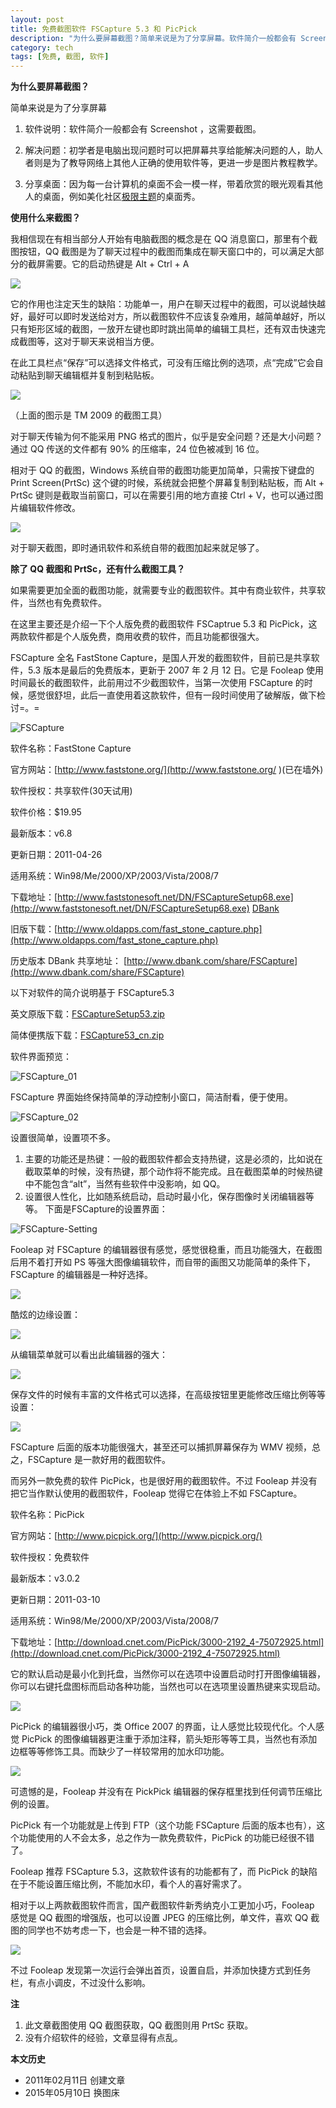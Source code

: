 ```yaml
---
layout: post
title: 免费截图软件 FSCapture 5.3 和 PicPick
description: "为什么要屏幕截图？简单来说是为了分享屏幕。软件简介一般都会有 Screenshot ，这需要截图。初学者是电脑出现问题时可以把屏幕共享给能解决问题的人，助人者则是为了教导网络上其他人正确的使用软件等，更进一步是图片教程教学。"
category: tech
tags: [免费, 截图, 软件]
---
```


**为什么要屏幕截图？**

简单来说是为了分享屏幕

1. 软件说明：软件简介一般都会有 Screenshot ，这需要截图。

2. 解决问题：初学者是电脑出现问题时可以把屏幕共享给能解决问题的人，助人者则是为了教导网络上其他人正确的使用软件等，更进一步是图片教程教学。

3. 分享桌面：因为每一台计算机的桌面不会一模一样，带着欣赏的眼光观看其他人的桌面，例如美化社区[极限主题](http://bbs.themex.net)的桌面秀。

**使用什么来截图？**

我相信现在有相当部分人开始有电脑截图的概念是在 QQ 消息窗口，那里有个截图按钮，QQ 截图是为了聊天过程中的截图而集成在聊天窗口中的，可以满足大部分的截屏需要。它的启动热键是 Alt + Ctrl + A

![]({{site.IMG_PATH}}/fscapture-picpick-01.png)

它的作用也注定天生的缺陷：功能单一，用户在聊天过程中的截图，可以说越快越好，最好可以即时发送给对方，所以截图软件不应该复杂难用，越简单越好，所以只有矩形区域的截图，一放开左键也即时跳出简单的编辑工具栏，还有双击快速完成截图等，这对于聊天来说相当方便。

在此工具栏点“保存”可以选择文件格式，可没有压缩比例的选项，点“完成”它会自动粘贴到聊天编辑框并复制到粘贴板。

![]({{site.IMG_PATH}}/fscapture-picpick-02.png)

（上面的图示是 TM 2009 的截图工具）

对于聊天传输为何不能采用 PNG 格式的图片，似乎是安全问题？还是大小问题？
通过 QQ 传送的文件都有 90% 的压缩率，24 位色被减到 16 位。

相对于 QQ 的截图，Windows 系统自带的截图功能更加简单，只需按下键盘的 Print Screen(PrtSc) 这个键的时候，系统就会把整个屏幕复制到粘贴板，而 Alt + PrtSc 键则是截取当前窗口，可以在需要引用的地方直接 Ctrl + V，也可以通过图片编辑软件修改。

![]({{site.IMG_PATH}}/fscapture-picpick-03.png)

对于聊天截图，即时通讯软件和系统自带的截图加起来就足够了。

**除了 QQ 截图和 PrtSc，还有什么截图工具？**

如果需要更加全面的截图功能，就需要专业的截图软件。其中有商业软件，共享软件，当然也有免费软件。

在这里主要还是介绍一下个人版免费的截图软件 FSCaptrue 5.3 和 PicPick，这两款软件都是个人版免费，商用收费的软件，而且功能都很强大。

FSCapture 全名 FastStone Capture，是国人开发的截图软件，目前已是共享软件，5.3 版本是最后的免费版本，更新于 2007 年 2 月 12 日。它是 Fooleap 使用时间最长的截图软件，此前用过不少截图软件，当第一次使用 FSCapture 的时候，感觉很舒坦，此后一直使用着这款软件，但有一段时间使用了破解版，做下检讨=。=

![FSCapture]({{site.IMG_PATH}}/fscapture-picpick-04.jpg)

软件名称：FastStone Capture

官方网站：[http://www.faststone.org/](http://www.faststone.org/ )(已在墙外)

软件授权：共享软件(30天试用)

软件价格：$19.95

最新版本：v6.8

更新日期：2011-04-26

适用系统：Win98/Me/2000/XP/2003/Vista/2008/7

下载地址：[http://www.faststonesoft.net/DN/FSCaptureSetup68.exe](http://www.faststonesoft.net/DN/FSCaptureSetup68.exe) [DBank](http://dl.dbank.com/c0v8bv0fen)

旧版下载：[http://www.oldapps.com/fast_stone_capture.php](http://www.oldapps.com/fast_stone_capture.php)

历史版本 DBank 共享地址： [http://www.dbank.com/share/FSCapture](http://www.dbank.com/share/FSCapture)

以下对软件的简介说明基于 FSCapture5.3

英文原版下载：[FSCaptureSetup53.zip](http://www.dbank.com/download.action?t=40&k=NDk2MDUzNzM=&pcode=LCw0Mzk0MjEsNDM5NDIx&rnd=4)

简体便携版下载：[FSCapture53_cn.zip](http://www.dbank.com/download.action?t=40&k=NDk2MDU3MjM=&pcode=LCw0Mzk0MjEsNDM5NDIx&rnd=4)

软件界面预览：

![FSCapture_01]({{site.IMG_PATH}}/fscapture-picpick-01.gif)

FSCapture 界面始终保持简单的浮动控制小窗口，简洁耐看，便于使用。

![FSCapture_02]({{site.IMG_PATH}}/fscapture-picpick-05.png)

设置很简单，设置项不多。

1. 主要的功能还是热键：一般的截图软件都会支持热键，这是必须的，比如说在截取菜单的时候，没有热键，那个动作将不能完成。且在截图菜单的时候热键中不能包含“alt”，当然有些软件中没影响，如 QQ。
2. 设置很人性化，比如随系统启动，启动时最小化，保存图像时关闭编辑器等等。
下面是FSCapture的设置界面：

![FSCapture-Setting]({{site.IMG_PATH}}/fscapture-picpick-06.png_640)

Fooleap 对 FSCapture 的编辑器很有感觉，感觉很稳重，而且功能强大，在截图后用不着打开如 PS 等强大图像编辑软件，而自带的画图又功能简单的条件下，FSCapture 的编辑器是一种好选择。

![]({{site.IMG_PATH}}/fscapture-picpick-07.png)

酷炫的边缘设置：

![]({{site.IMG_PATH}}/fscapture-picpick-08.png)

从编辑菜单就可以看出此编辑器的强大：

![]({{site.IMG_PATH}}/fscapture-picpick-09.png)

保存文件的时候有丰富的文件格式可以选择，在高级按钮里更能修改压缩比例等等设置：

![]({{site.IMG_PATH}}/fscapture-picpick-10.png)

FSCapture 后面的版本功能很强大，甚至还可以捕抓屏幕保存为 WMV 视频，总之，FSCapture 是一款好用的截图软件。

而另外一款免费的软件 PicPick，也是很好用的截图软件。不过 Fooleap 并没有把它当作默认使用的截图软件，Fooleap 觉得它在体验上不如 FSCapture。

软件名称：PicPick

官方网站：[http://www.picpick.org/](http://www.picpick.org/)

软件授权：免费软件

最新版本：v3.0.2

更新日期：2011-03-10

适用系统：Win98/Me/2000/XP/2003/Vista/2008/7

下载地址：[http://download.cnet.com/PicPick/3000-2192_4-75072925.html](http://download.cnet.com/PicPick/3000-2192_4-75072925.html)

它的默认启动是最小化到托盘，当然你可以在选项中设置启动时打开图像编辑器，你可以右键托盘图标而启动各种功能，当然也可以在选项里设置热键来实现启动。

![]({{site.IMG_PATH}}/fscapture-picpick-11.png)

PicPick 的编辑器很小巧，类 Office 2007 的界面，让人感觉比较现代化。个人感觉 PicPick 的图像编辑器更注重于添加注释，箭头矩形等等工具，当然也有添加边框等等修饰工具。而缺少了一样较常用的加水印功能。

![]({{site.IMG_PATH}}/fscapture-picpick-12.png)

可遗憾的是，Fooleap 并没有在 PickPick 编辑器的保存框里找到任何调节压缩比例的设置。

PicPick 有一个功能就是上传到 FTP（这个功能 FSCapture 后面的版本也有），这个功能使用的人不会太多，总之作为一款免费软件，PicPick 的功能已经很不错了。

Fooleap 推荐 FSCapture 5.3，这款软件该有的功能都有了，而 PicPick 的缺陷在于不能设置压缩比例，不能加水印，看个人的喜好需求了。

相对于以上两款截图软件而言，国产截图软件新秀纳克小工更加小巧，Fooleap 感觉是 QQ 截图的增强版，也可以设置 JPEG 的压缩比例，单文件，喜欢 QQ 截图的同学也不妨考虑一下，也会是一种不错的选择。

![]({{site.IMG_PATH}}/fscapture-picpick-13.png)

不过 Fooleap 发现第一次运行会弹出首页，设置自启，并添加快捷方式到任务栏，有点小调皮，不过没什么影响。

**注**

1. 此文章截图使用 QQ 截图获取，QQ 截图则用 PrtSc 获取。
2. 没有介绍软件的经验，文章显得有点乱。

**本文历史**

* 2011年02月11日 创建文章
* 2015年05月10日 换图床
